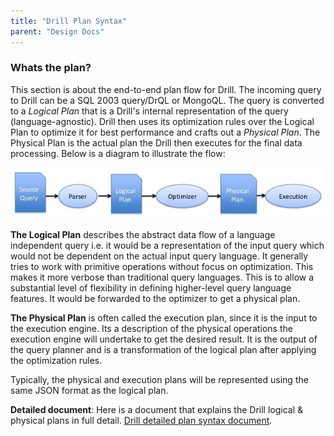 ```yaml
---
title: "Drill Plan Syntax"
parent: "Design Docs"
---
```

### Whats the plan?

This section is about the end-to-end plan flow for Drill. The incoming query
to Drill can be a SQL 2003 query/DrQL or MongoQL. The query is converted to a
_Logical Plan_ that is a Drill's internal representation of the query
(language-agnostic). Drill then uses its optimization rules over the Logical
Plan to optimize it for best performance and crafts out a _Physical Plan_. The
Physical Plan is the actual plan the Drill then executes for the final data
processing. Below is a diagram to illustrate the flow:

![](../../img/slide-15-638.png)

**The Logical Plan** describes the abstract data flow of a language independent query i.e. it would be a representation of the input query which would not be dependent on the actual input query language. It generally tries to work with primitive operations without focus on optimization. This makes it more verbose than traditional query languages. This is to allow a substantial level of flexibility in defining higher-level query language features. It would be forwarded to the optimizer to get a physical plan.

**The Physical Plan** is often called the execution plan, since it is the input to the execution engine. Its a description of the physical operations the execution engine will undertake to get the desired result. It is the output of the query planner and is a transformation of the logical plan after applying the optimization rules.

Typically, the physical and execution plans will be represented using the same
JSON format as the logical plan.

**Detailed document**: Here is a document that explains the Drill logical & physical plans in full detail. [Drill detailed plan syntax document](https://docs.google.com/document/d/1QTL8warUYS2KjldQrGUse7zp8eA72VKtLOHwfXy6c7I/edit).

